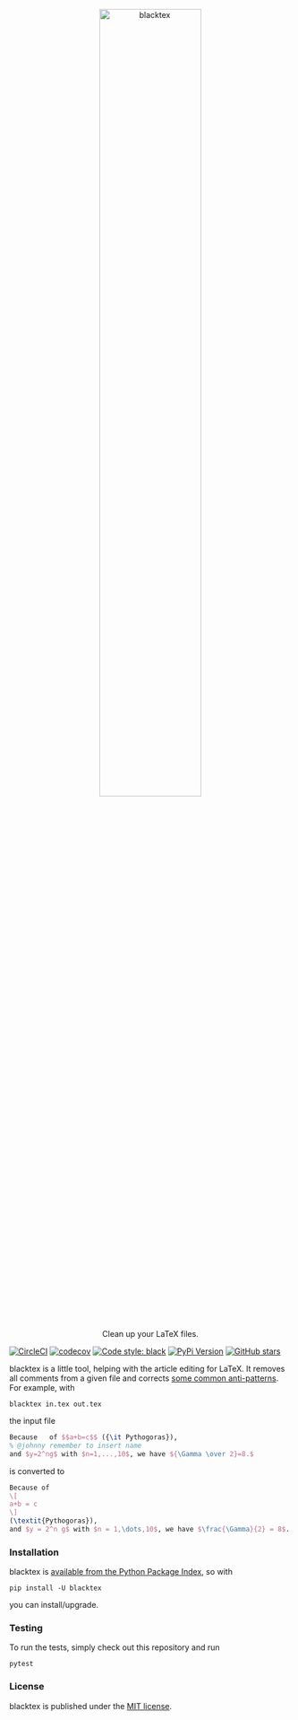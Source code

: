 <p align="center">
  <a href="https://github.com/nschloe/blacktex"><img alt="blacktex" src="https://nschloe.github.io/blacktex/logo.svg" width="60%"></a>
  <p align="center">Clean up your LaTeX files.</p>
</p>

[![CircleCI](https://img.shields.io/circleci/project/github/nschloe/blacktex/master.svg)](https://circleci.com/gh/nschloe/blacktex/tree/master)
[![codecov](https://img.shields.io/codecov/c/github/nschloe/blacktex.svg)](https://codecov.io/gh/nschloe/blacktex)
[![Code style: black](https://img.shields.io/badge/code%20style-black-000000.svg)](https://github.com/ambv/black)
[![PyPi Version](https://img.shields.io/pypi/v/blacktex.svg)](https://pypi.python.org/pypi/blacktex)
[![GitHub stars](https://img.shields.io/github/stars/nschloe/blacktex.svg?logo=github&label=Stars&logoColor=white)](https://github.com/nschloe/blacktex)

blacktex is a little tool, helping with the article editing for LaTeX. It removes all
comments from a given file and corrects [some common
anti-patterns](http://mirrors.ctan.org/info/l2tabu/english/l2tabuen.pdf). For example,
with
```
blacktex in.tex out.tex
```
the input file
```latex
Because   of $$a+b=c$$ ({\it Pythogoras}),
% @johnny remember to insert name
and $y=2^ng$ with $n=1,...,10$, we have ${\Gamma \over 2}=8.$
```
is converted to
```latex
Because of
\[
a+b = c
\]
(\textit{Pythogoras}),
and $y = 2^n g$ with $n = 1,\dots,10$, we have $\frac{\Gamma}{2} = 8$.
```

### Installation

blacktex is [available from the Python Package Index](https://pypi.python.org/pypi/blacktex/), so with
```
pip install -U blacktex
```
you can install/upgrade.

### Testing

To run the tests, simply check out this repository and run
```
pytest
```

### License
blacktex is published under the [MIT license](https://en.wikipedia.org/wiki/MIT_License).
